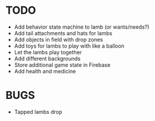 # TODO

- Add behavior state machine to lamb (or wants/needs?)
- Add tail attachments and hats for lambs
- Add objects in field with drop zones
- Add toys for lambs to play with like a balloon
- Let the lambs play together
- Add different backgrounds
- Store additional game state in Firebase
- Add health and medicine

# BUGS
- Tapped lambs drop